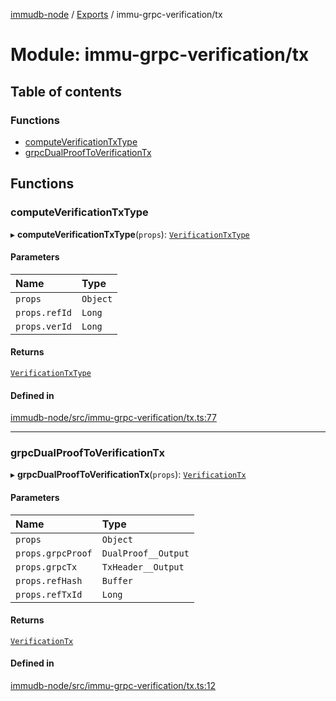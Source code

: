 [immudb-node](../README.md) / [Exports](../modules.md) / immu-grpc-verification/tx

# Module: immu-grpc-verification/tx

## Table of contents

### Functions

- [computeVerificationTxType](immu_grpc_verification_tx.md#computeverificationtxtype)
- [grpcDualProofToVerificationTx](immu_grpc_verification_tx.md#grpcdualprooftoverificationtx)

## Functions

### computeVerificationTxType

▸ **computeVerificationTxType**(`props`): [`VerificationTxType`](types_VerificationTx.md#verificationtxtype)

#### Parameters

| Name | Type |
| :------ | :------ |
| `props` | `Object` |
| `props.refId` | `Long` |
| `props.verId` | `Long` |

#### Returns

[`VerificationTxType`](types_VerificationTx.md#verificationtxtype)

#### Defined in

[immudb-node/src/immu-grpc-verification/tx.ts:77](https://github.com/user3232/node-immu-db/blob/2e88686/immudb-node/src/immu-grpc-verification/tx.ts#L77)

___

### grpcDualProofToVerificationTx

▸ **grpcDualProofToVerificationTx**(`props`): [`VerificationTx`](types_VerificationTx.md#verificationtx)

#### Parameters

| Name | Type |
| :------ | :------ |
| `props` | `Object` |
| `props.grpcProof` | `DualProof__Output` |
| `props.grpcTx` | `TxHeader__Output` |
| `props.refHash` | `Buffer` |
| `props.refTxId` | `Long` |

#### Returns

[`VerificationTx`](types_VerificationTx.md#verificationtx)

#### Defined in

[immudb-node/src/immu-grpc-verification/tx.ts:12](https://github.com/user3232/node-immu-db/blob/2e88686/immudb-node/src/immu-grpc-verification/tx.ts#L12)
